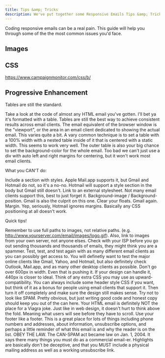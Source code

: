 ```yaml
---
title: Tips &amp; Tricks
description: We've put together some Responsive Emails Tips &amp; Tricks that will help you navigate the mine field that is coding HTML emails.
---
```


Coding responsive emails can be a real pain. This guide will help you through some of the the most common issues you'd face.

## Images

## CSS

https://www.campaignmonitor.com/css/b/

## Progressive Enhancement


Tables are still the standard.

Take a look at the code of almost any HTML email you've gotten. I'll bet ya it's formatted with a table. Tables are still the best way to achieve consistent results across email clients. The email equivalent of the browser window is the "viewport", or the area in an email client dedicated to showing the actual email. This varies quite a bit. A vary common technique is to set a table with a 100% width with a nested table inside of it that is centered with a static width. This seems to work very well. The outer table is also your big chance to set the background-color for the whole email. Too bad we can't just use a div with auto left and right margins for centering, but it won't work most email clients.

What you CAN'T do:

Include a <head> section with styles. Apple Mail.app supports it, but Gmail and Hotmail do not, so it's a no-no. Hotmail will support a style section in the body but Gmail still doesn't.
Link to an external stylesheet. Not many email clients support this, best to just forget it.
Background-image / Background-position. Gmail is also the culprit on this one.
Clear your floats. Gmail again.
Margin. Yep, seriously, Hotmail ignores margins. Basically any CSS positioning at all doesn't work.


Quick tips!

Remember to use full paths to images, not relative paths. (e.g. http://www.yourserver.com/email/images/logo.gif). Also, link to images from your own server, not anyone elses.
Check with your ISP before you go out sending thousands and thousands of emails, they might think you are a spammer.
Test, test, and test again with as many different email clients as you can possibly get access to. You will definetly want to test the major online clients like Gmail, Yahoo, and Hotmail, but also definitely check Outlook, Mail.app, and as many other desktop clients as possible.
Don't go over 600px in width. Even that is pushing it. If your design can handle it, 440px is closer to ideal.
Think of any extra CSS you may use as upward-compatibility. You can always include some header style CSS if you want, but think of it as a bonus for people using email clients that support it. Then turn it off completely and make sure the design still makes sense.
Try not to look like SPAM. Pretty obvious, but just writing good code and honest copy should keep you out of the can here. Your HTML email is definitely NOT the place for a Viagra joke.
Just like in web design, it doesn't hurt to think above the fold. Meaning what users will see before they have to scroll.
Use your footer like a footer. This is a great place for lots of things including phone numbers and addresses, about information, unsubscribe options, and perhaps a little reminder of what this email is and why the reader is on the list.
OBEY THE LAW. The CAN-SPAM act became law on Jan. 1, 2004. It says there many things you must do as a commercial email-er. Highlights are basically don't be deceptive, and that you MUST include a physical mailing address as well as a working unsubscribe link.
#